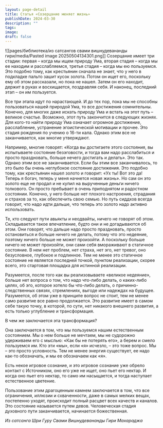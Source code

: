 ```yaml
---
layout: page-detail
title: Статья «Созерцание меняет жизнь»
publishDate: 2024-03-30
description: ""
tags: 
image: 
draft: false
---
```

![[pages/библиотека/из сатсангов свами вишнудевананды гири/media/Pasted image 20250504134301.png]]
 Созерцание имеет три стадии: первая – когда мы ищем природу Ума, вторая стадия – когда мы ее находим и расслабляемся, третья стадия – когда мы ею пользуемся. Это подобно тому, как крестьянин сначала не знает, что у него в подкладке пальто зашит кусок золота. Потом он ищет его, поскольку ему об этом рассказали, но пока не нашел. Затем он его находит, держит в руках и восхищается, поздравляя себя. И наконец, последний этап – он им пользуется.

 Все три этапа идут по нарастающей. И до тех пор, пока мы не способны пользоваться нашей природой Ума, то все достижения сомнительны. Конечно, для многих даже искать природу Ума и встать на этот путь – великое счастье. Возможно, этот путь закончится в следующих жизнях. Для кого-то найти природу Ума означает огромное достижение, расслабление, устранение эгоистической мотивации и прочее. Это стадия рождения по учению о 16-ти кала. Однако этим все не заканчивается, как многие утверждают.

 Например, многие говорят: «Когда вы достигаете этого состояния, вы испытываете состояние безэговости, и тогда вам надо расслабиться и просто праздновать, больше нечего достигать и делать». Это так. Однако этим все не заканчивается. Если бы этим все заканчивалось, то это было бы очень неглубокое состояние достижения. Это подобно тому, как крестьянин нашел золото и говорит: «Ух ты! Вот это да! Теперь я богач, теперь у меня начнется новая жизнь». Но сам он это золото еще не продал и не купил на вырученные деньги ничего толкового. Он просто пребывает в очень приподнятом и радостном состоянии. Конечно, у него больше нет плохого настроения, страдания и страхов за то, как обеспечить свою семью. Но путь сиддхов всегда говорит, что надо идти дальше, что теперь это золото надо активно использовать.

 Те, кто следуют пути авьякты и неодвайты, ничего не говорят об этом. Складывается такое впечатление, будто они и не догадываются об этом. Они говорят, что дальше надо просто праздновать, просто остановиться и больше ничего не делать, потому что это недеяние, поэтому ничего больше не может произойти. А поскольку больше ничего не может произойти, они сами себя вмораживают в статичное состояние. В нем нет проблем, нет страха, нет эго, нет тревог, оно безусловное, глубокое и подлинное. Тем не менее это статичное состояние не является последней точкой, пунктом реализации, скорее всего, это стартовая площадка для истинной реализации.

 Разумеется, после того как вы реализовываете «великое недеяние», больше нет вопроса о том, что надо что-либо делать, о каких-либо целях, об эго, которое хотело бы что-либо делать, о причинно-следственных связях, стремлениях, выгоде или надеждах на будущее. Разумеется, об этом уже в принципе вопрос не стоит, тем не менее само развитие все равно продолжается. Это развитие имеет в самом себе такую точку, в которой, по сути, нет никакого внешнего развития, а есть только углубление и трансформация.

 В чем же заключается эта трансформация?

 Она заключается в том, что мы пользуемся нашим естественным состоянием. Мы о нем больше не мечтаем, мы не судорожно удерживаем его с мыслью: «Как бы не потерять его», а берем и смело пользуемся им. Кто эти «мы», если «я» исчезло, – это тоже вопрос. Мы – это просто условность. Тем не менее энергия существует, ее надо как-то обозначать, и мы ее обозначаем как «я».

 Есть некое игровое сознание, и это игровое сознание уже обрело контакт с Источником, оно его уже не ищет, оно пьет его нектар. И когда оно пьет его нектар, то само им насыщается, и тогда наступает естественное цветение.

 Пользование этим драгоценным камнем заключается в том, что все ограничения, иллюзии и схваченности, даже в самых мелких вещах, постепенно уходят, происходит полный расцвет всех качеств и каналов. Это состояние называется путем девов. Человеческая стадия духовного пути заканчивается, начинается божественная.

*Из сатсанга Шри Гуру Свами Вишнудевананды Гири Махараджа*
